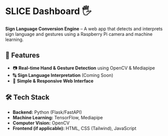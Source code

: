 # **SLICE Dashboard** 🖐️  
**Sign Language Conversion Engine** – A web app that detects and interprets sign language and gestures using a Raspberry Pi camera and machine learning.  

## 🚀 Features  
- 📷 **Real-time Hand & Gesture Detection** using OpenCV & Mediapipe  
- 🔠 **Sign Language Interpretation** (Coming Soon)  
- 🎨 **Simple & Responsive Web Interface** 

## 🛠️ Tech Stack  
- **Backend:** Python (Flask/FastAPI)  
- **Machine Learning:** TensorFlow, Mediapipe  
- **Computer Vision:** OpenCV  
- **Frontend (if applicable):** HTML, CSS (Tailwind), JavaScript  
